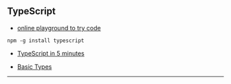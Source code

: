 
## TypeScript

* [online playground to try code](https://www.typescriptlang.org/play/index.html)

```
npm -g install typescript
```

* [TypeScript in 5 minutes](./typescript-in-5-minutes/README.md)

* [Basic Types](./basic-types.md)

---
